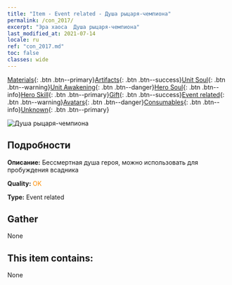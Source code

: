 ```yaml
---
title: "Item - Event related - Душа рыцаря-чемпиона"
permalink: /con_2017/
excerpt: "Эра хаоса  Душа рыцаря-чемпиона"
last_modified_at: 2021-07-14
locale: ru
ref: "con_2017.md"
toc: false
classes: wide
---
```

 [Materials](/ItemsRU/){: .btn .btn--primary}[Artifacts](/ItemsRU/Artifacts/){: .btn .btn--success}[Unit Soul](/ItemsRU/UnitSoul/){: .btn .btn--warning}[Unit Awakening](/ItemsRU/UnitAwakening/){: .btn .btn--danger}[Hero Soul](/ItemsRU/HeroSoul/){: .btn .btn--info}[Hero Skill](/ItemsRU/HeroSkill/){: .btn .btn--primary}[Gift](/ItemsRU/Gift/){: .btn .btn--success}[Event related](/ItemsRU/Events/){: .btn .btn--warning}[Avatars](/ItemsRU/Avatars/){: .btn .btn--danger}[Consumables](/ItemsRU/Consumables/){: .btn .btn--info}[Unknown](/ItemsRU/Unknown/){: .btn .btn--primary}

 ![Душа рыцаря-чемпиона](/images/t/juexing_106.jpg)

## Подробности
 **Описание:** Бессмертная душа героя, можно использовать для пробуждения всадника

 **Quality:** <span style="color: #FF8C00">OK</span>

 **Type:** Event related

## Gather

  None

## This item contains:

  None

